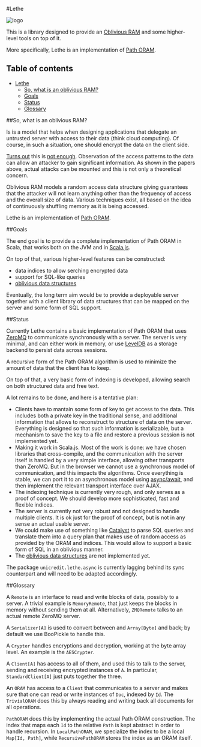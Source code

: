 #Lethe

![logo](https://raw.githubusercontent.com/unicredit/lethe/master/lethe.png)

This is a library designed to provide an [Oblivious RAM](http://outsourcedbits.org/2013/12/20/how-to-search-on-encrypted-data-part-4-oblivious-rams/)
and some higher-level tools on top of it.

More specifically, Lethe is an implementation of [Path ORAM](https://eprint.iacr.org/2013/280.pdf).

Table of contents
-----------------

<!-- TOC depthFrom:1 depthTo:6 withLinks:1 updateOnSave:1 orderedList:0 -->

- [Lethe](#lethe)
	- [So, what is an oblivious RAM?](#so-what-is-an-oblivious-ram)
	- [Goals](#goals)
	- [Status](#status)
	- [Glossary](#glossary)

<!-- /TOC -->

##So, what is an oblivious RAM?

Is is a model that helps when designing applications that delegate an untrusted
server with access to their data (think cloud computing). Of course, in such a
situation, one should encrypt the data on the client side.

[Turns out](https://www.internetsociety.org/sites/default/files/06_1.pdf) this
is [not enough](https://eprint.iacr.org/2013/163.pdf). Observation of the access
patterns to the data can allow an attacker to gain significant information. As
shown in the papers above, actual attacks can be mounted and this is not only a
theoretical concern.

Oblivious RAM models a random access data structure giving guarantees that the
attacker will not learn anything other than the frequency of access and the
overall size of data. Various techniques exist, all based on the idea of
continuously shuffling memory as it is being accessed.

Lethe is an implementation of [Path ORAM](https://eprint.iacr.org/2013/280.pdf).

##Goals

The end goal is to provide a complete implementation of Path ORAM in Scala, that
works both on the JVM and in [Scala.js](http://www.scala-js.org/).

On top of that, various higher-level features can be constructed:

* data indices to allow serching encrypted data
* support for SQL-like queries
* [oblivious data structures](https://eprint.iacr.org/2014/185.pdf)

Eventually, the long term aim would be to provide a deployable server together
with a client library of data structures that can be mapped on the server and
some form of SQL support.

##Status

Currently Lethe contains a basic implementation of Path ORAM that uses
[ZeroMQ](http://zeromq.org/) to communicate synchronously with a server.
The server is very minimal, and can either work in memory, or use
[LevelDB](https://github.com/wlu-mstr/leveldb-java) as a storage backend to
persist data across sessions.

A recursive form of the Path ORAM algorithm is used to minimize the amount of
data that the client has to keep.

On top of that, a very basic form of indexing is developed, allowing search
on both structured data and free text.

A lot remains to be done, and here is a tentative plan:

* Clients have to mantain some form of key to get access to the data. This
  includes both a private key in the traditional sense, and additional
  information that allows to reconstruct to structure of data on the server.
  Everything is designed so that such information is serializable, but a
  mechanism to save the key to a file and restore a previous session is not
  implemented yet.
* Making it work in Scala.js. Most of the work is done: we have chosen
  libraries that cross-compile, and the communication with the server itself
  is handled by a very simple interface, allowing other transports than
  ZeroMQ. But in the browser we cannot use a synchronous model of communication,
  and this impacts the algorithms. Once everything is stable, we can port it
  to an asynchronous model using [async/await](https://github.com/scala/async),
  and then implement the relevant transport interface over AJAX.
* The indexing technique is currently very rough, and only serves as a proof
  of concept. We should develop more sophisticated, fast and flexible indices.
* The server is currently not very robust and not designed to handle multiple
  clients. It is ok just for the proof of concept, but is not in any sense an
  actual usable server.
* We could make use of something like [Catalyst](https://github.com/apache/spark/tree/master/sql/catalyst)
  to parse SQL queries and translate them into a query plan that makes use of
  random access as provided by the ORAM and indices. This would allow to
  support a basic form of SQL in an oblivious manner.
* The [oblivious data structures](https://eprint.iacr.org/2014/185.pdf) are not
  implemented yet.

The package `unicredit.lethe.async` is currently lagging behind its sync
counterpart and will need to be adapted accordingly.


##Glossary

A `Remote` is an interface to read and write blocks of data, possibly to a
server. A trivial example is `MemoryRemote`, that just keeps the blocks in
memory without sending them at all. Alternatively, `ZMQRemote` talks to an
actual remote ZeroMQ server.

A `Serializer[A]` is used to convert between and `Array[Byte]` and back;
by default we use BooPickle to handle this.

A `Crypter` handles encryptions and decryption, working at the byte array
level. An example is the `AESCrypter`.

A `Client[A]` has access to all of them, and used this to talk to the server,
sending and receiving encrypted instances of `A`. In particular,
`StandardClient[A]` just puts together the three.

An `ORAM` has access to a `Client` that communicates to a server
and makes sure that one can read or write instances of `Doc`, indexed by `Id`.
The `TrivialORAM` does this by always reading and writing back all
documents for all operations.

`PathORAM` does this by implementing the actual Path ORAM construction.
The index that maps each `Id` to the relative `Path` is kept abstract in
order to handle recursion. In `LocalPathORAM`, we specialize the index
to be a local `Map[Id, Path]`, while `RecursivePathORAM` stores the
index as an ORAM itself.